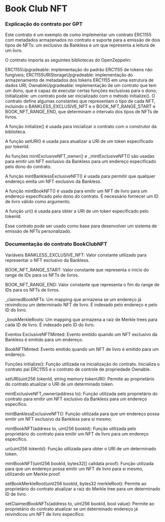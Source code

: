 # Book Club NFT

### Explicação do contrato por GPT

Este contrato é um exemplo de como implementar um contrato ERC1155 com metadados armazenados no contrato e suporte para a emissão de dois tipos de NFTs: um exclusivo da Bankless e um que representa a leitura de um livro.

O contrato importa as seguintes bibliotecas do OpenZeppelin:

ERC1155Upgradeable: implementação do padrão ERC1155 de tokens não fungíveis;
ERC1155URIStorageUpgradeable: implementação do armazenamento de metadados dos tokens ERC1155 em uma estrutura de dados URI;
OwnableUpgradeable: implementação de um contrato que tem um dono, que é capaz de executar certas funções exclusivas para o dono;
Initializable: um contrato pode ser inicializado com o método initialize().
O contrato define algumas constantes que representam o tipo de cada NFT, incluindo o BANKLESS_EXCLUSIVE_NFT e o BOOK_NFT_RANGE_START e BOOK_NFT_RANGE_END, que determinam o intervalo dos tipos de NFTs de livros.

A função initialize() é usada para inicializar o contrato com o construtor da biblioteca.

A função setURI() é usada para atualizar a URI de um token especificado por tokenId.

As funções mintExclusiveNFT_owner() e \_mintExclusiveNFT() são usadas para emitir um NFT exclusivo da Bankless para um endereço especificado pelo dono do contrato.

A função mintBanklessExclusiveNFT() é usada para permitir que qualquer endereço emita um NFT exclusivo da Bankless.

A função mintBookNFT() é usada para emitir um NFT de livro para um endereço especificado pelo dono do contrato. É necessário fornecer um ID de livro válido como argumento.

A função uri() é usada para obter a URI de um token especificado pelo tokenId.

Esse contrato pode ser usado como base para desenvolver um sistema de emissão de NFTs personalizado.

### Documentação do contrato BookClubNFT

Variáveis
BANKLESS_EXCLUSIVE_NFT: Valor constante utilizado para representar o NFT exclusivo da Bankless.

BOOK_NFT_RANGE_START: Valor constante que representa o início do range de IDs para os NFTs de livros.

BOOK_NFT_RANGE_END: Valor constante que representa o fim do range de IDs para os NFTs de livros.

\_claimedBookNFTs: Um mapping que armazena se um endereço já reivindicou um determinado NFT de livro. É indexado pelo endereço e pelo ID do livro.

\_bookMerkleRoots: Um mapping que armazena a raiz de Merkle trees para cada ID de livro. É indexado pelo ID do livro.

Eventos
ExclusiveNFTMinted: Evento emitido quando um NFT exclusivo da Bankless é emitido para um endereço.

BookNFTMinted: Evento emitido quando um NFT de livro é emitido para um endereço.

Funções
initialize(): Função utilizada na inicialização do contrato. Inicializa o contrato pai ERC1155 e o contrato de controle de propriedade Ownable.

setURI(uint256 tokenId, string memory tokenURI): Permite ao proprietário do contrato atualizar o URI de um determinado token.

mintExclusiveNFT_owner(address to): Função utilizada pelo proprietário do contrato para emitir um NFT exclusivo da Bankless para um endereço específico.

mintBanklessExclusiveNFT(): Função utilizada para que um endereço possa emitir um NFT exclusivo da Bankless para si mesmo.

mintBookNFT(address to, uint256 bookId): Função utilizada pelo proprietário do contrato para emitir um NFT de livro para um endereço específico.

uri(uint256 tokenId): Função utilizada para obter o URI de um determinado token.

mintBookNFT(uint256 bookId, bytes32[] calldata proof): Função utilizada para que um endereço possa emitir um NFT de livro para si mesmo, utilizando um Merkle proof.

setBookMerkleRoot(uint256 bookId, bytes32 merkleRoot): Permite ao proprietário do contrato atualizar a raiz do Merkle tree para um determinado ID de livro.

setClaimedBookNFTs(address to, uint256 bookId, bool value): Permite ao proprietário do contrato atualizar se um determinado endereço já reivindicou um NFT de livro específico.
